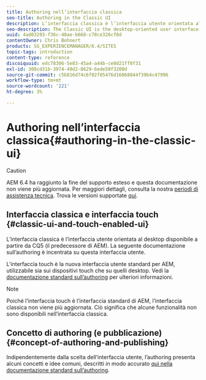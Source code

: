 ```yaml
---
title: Authoring nell’interfaccia classica
seo-title: Authoring in the Classic UI
description: L’interfaccia classica è l’interfaccia utente orientata al desktop disponibile a partire da CQ5. La seguente documentazione sull’authoring è incentrata su questa interfaccia utente. L’interfaccia touch è la nuova interfaccia utente standard per AEM, utilizzabile sia sui dispositivi touch che su quelli desktop. Per ulteriori informazioni, consulta la documentazione standard sull’authoring .
seo-description: The Classic UI is the desktop-oriented user interface that as been available since CQ5. The following documentation on authoring is focused on this UI. The touch-based UI is the new standard user interface for AEM, designed for use on both touch and desktop devices. Please see the standard authoring documentation for further information.
uuid: 4ad03293-f36c-40ae-b668-c78ce326cf0d
contentOwner: Chris Bohnert
products: SG_EXPERIENCEMANAGER/6.4/SITES
topic-tags: introduction
content-type: reference
discoiquuid: edc78306-5e83-45a4-a44b-ce0d21ff0f31
exl-id: 308cd31b-3974-49d2-8629-6ede58f3200d
source-git-commit: c5b816d74c6f02f85476d16868844f39b4c47996
workflow-type: tm+mt
source-wordcount: '221'
ht-degree: 3%

---
```


# Authoring nell’interfaccia classica{#authoring-in-the-classic-ui}

>[!CAUTION]
>
>AEM 6.4 ha raggiunto la fine del supporto esteso e questa documentazione non viene più aggiornata. Per maggiori dettagli, consulta la nostra [periodi di assistenza tecnica](https://helpx.adobe.com/it/support/programs/eol-matrix.html). Trova le versioni supportate [qui](https://experienceleague.adobe.com/docs/).

## Interfaccia classica e interfaccia touch {#classic-ui-and-touch-enabled-ui}

L’interfaccia classica è l’interfaccia utente orientata al desktop disponibile a partire da CQ5 (il predecessore di AEM). La seguente documentazione sull’authoring è incentrata su questa interfaccia utente.

L’interfaccia touch è la nuova interfaccia utente standard per AEM, utilizzabile sia sui dispositivi touch che su quelli desktop. Vedi la [documentazione standard sull’authoring](/help/sites-authoring/author.md) per ulteriori informazioni.

>[!NOTE]
>
>Poiché l’interfaccia touch è l’interfaccia standard di AEM, l’interfaccia classica non viene più aggiornata. Ciò significa che alcune funzionalità non sono disponibili nell’interfaccia classica.

## Concetto di authoring (e pubblicazione) {#concept-of-authoring-and-publishing}

Indipendentemente dalla scelta dell’interfaccia utente, l’authoring presenta alcuni concetti e idee comuni, descritti in modo accurato [qui nella documentazione standard sull’authoring](/help/sites-authoring/author.md#concept-of-authoring-and-publishing).
